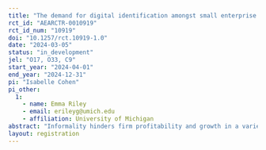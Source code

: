 ```yaml
---
title: "The demand for digital identification amongst small enterprise owners in Uganda"
rct_id: "AEARCTR-0010919"
rct_id_num: "10919"
doi: "10.1257/rct.10919-1.0"
date: "2024-03-05"
status: "in_development"
jel: "O17, O33, C9"
start_year: "2024-04-01"
end_year: "2024-12-31"
pi: "Isabelle Cohen"
pi_other:
  1:
    - name: Emma Riley
    - email: erileyg@umich.edu
    - affiliation: University of Michigan
abstract: "Informality hinders firm profitability and growth in a variety of ways, including limiting firms to suppliers in their social networks due to issues of trust and fraud. Digital IDs offer potential paths to increasing formality, such as by allowing the verification of identities and the authentication of signed contracts, thus helping businesses to sign contracts with new suppliers with lower prices or a better selection of goods. However, there is no research to date examining the demand for a digital ID and verified authentication services among business owners. We would plug this evidence gap by asking 1) what is the willingness of micro, small and medium enterprises in Kampala to pay for the new UGPass digital ID and how does this depend on whether contracting is highlighted as a benefit and sign-up assistance provided; and 2) does the provision of UGPass lead businesses to be more likely to write contracts?"
layout: registration
---
```


